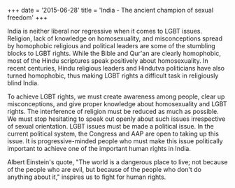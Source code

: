 +++
date = '2015-06-28'
title = 'India - The ancient champion of sexual freedom'
+++

India is neither liberal nor regressive when it comes to LGBT issues. Religion, lack of knowledge
on homosexuality, and misconceptions spread by homophobic religious and political leaders are
some of the stumbling blocks to LGBT rights. While the Bible and Qur'an are clearly homophobic,
most of the Hindu scriptures speak positively about homosexuality. In recent centuries, Hindu
religious leaders and Hindutva politicians have also turned homophobic, thus making LGBT rights
a difficult task in religiously blind India.

To achieve LGBT rights, we must create awareness among people, clear up misconceptions, and
give proper knowledge about homosexuality and LGBT rights. The interference of religion must
be reduced as much as possible. We must stop hesitating to speak out openly about such issues
irrespective of sexual orientation. LGBT issues must be made a political issue. In the current
political system, the Congress and AAP are open to taking up this issue. It is progressive-minded
people who must make this issue politically important to achieve one of the important human
rights in India.

Albert Einstein's quote, "The world is a dangerous place to live; not because of the people who
are evil, but because of the people who don't do anything about it," inspires us to fight for human
rights.

